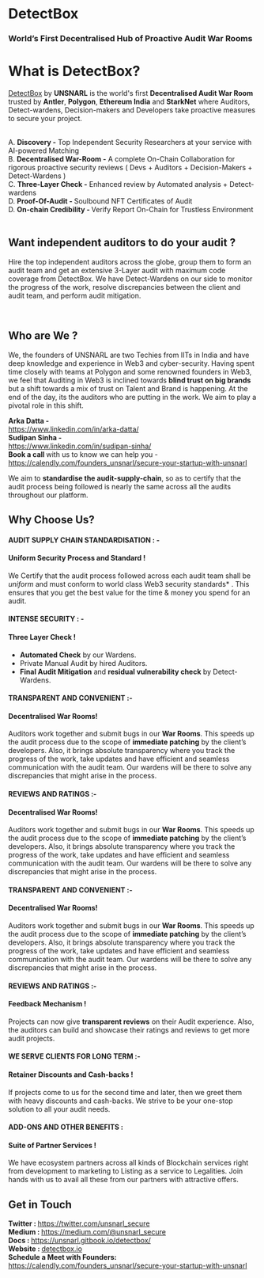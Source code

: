 <!DOCTYPE html>
<html lang="en">

<head>
    <meta charset="UTF-8">
    <meta name="viewport" content="width=device-width, initial-scale=1.0">
</head>

<body>
    <h1>DetectBox</h1>
    <h3>World’s First Decentralised Hub of Proactive Audit War Rooms
    </h3>
    <div>
        <h1>What is DetectBox?</h1>
        <p><a href="https://www.detectbox.io/">DetectBox</a> by <b>UNSNARL</b> is the world's first <b>Decentralised
                Audit War Room</b> trusted by <b>Antler</b>, <b>Polygon</b>, <b>Ethereum India</b> and <b>StarkNet</b>
            where Auditors, Detect-wardens, Decision-makers and Developers take proactive measures to secure your
            project. </p>
        <br />
        <section>
            <div>A. <b>Discovery -</b> Top Independent Security Researchers at your service with AI-powered Matching
            </div>
            <div>B. <b>Decentralised War-Room -</b> A complete On-Chain Collaboration for rigorous proactive security
                reviews ( Devs + Auditors + Decision-Makers + Detect-Wardens )</div>
            <div>C. <b> Three-Layer Check -</b> Enhanced review by Automated analysis + Detect-wardens
            </div>
            <div>D. <b> Proof-Of-Audit - </b> Soulbound NFT Certificates of Audit</div>
            <div>D. <b> On-chain Credibility - </b> Verify Report On-Chain for Trustless Environment</div>
        </section>
        <br />
        <section>
            <h1>Want independent auditors to do your audit ?</h1>
            <p>Hire the top independent auditors across the globe, group them to form an audit team and get an extensive
                3-Layer audit with maximum code coverage from DetectBox. We have Detect-Wardens on our side to monitor
                the progress of the work, resolve discrepancies between the client and audit team, and perform audit
                mitigation.</p>
        </section>
        <br />
        <section>
            <h1>Who are We ?
            </h1>
            <p>We, the founders of UNSNARL are two Techies from IITs in India and have deep knowledge and experience in
                Web3 and cyber-security. Having spent time closely with teams at Polygon and some renowned founders in
                Web3, we feel that Auditing in Web3 is inclined towards <b>blind trust on big brands</b> but a shift
                towards a mix of trust on Talent and Brand is happening. At the end of the day, its the auditors who are
                putting in the work. We aim to play a pivotal role in this shift. </p>
        </section>
        <section>
            <div><b>Arka Datta - </b></div><a
                href="https://www.linkedin.com/in/arka-datta/">https://www.linkedin.com/in/arka-datta/</a>
            <div><b>Sudipan Sinha - </b></div><a
                href="https://www.linkedin.com/in/sudipan-sinha/">https://www.linkedin.com/in/sudipan-sinha/</a>
            <div><b>Book a call </b>with us to know we can help you - </div><a
                href="https://calendly.com/founders_unsnarl/secure-your-startup-with-unsnarl">https://calendly.com/founders_unsnarl/secure-your-startup-with-unsnarl</a>
            <p>We aim to <b>standardise the audit-supply-chain</b>, so as to certify that the audit process being
                followed is nearly the same across all the audits throughout our platform.
            </p>
        </section>
        <section>
            <h1>Why Choose Us?</h1>
            <div>
                <h4><b>AUDIT SUPPLY CHAIN STANDARDISATION : -</b></h4>
                <h4><b>Uniform Security Process and Standard !</b></h4>
                <p>We Certify that the audit process followed across each audit team shall be <i>uniform</i> and must
                    conform to world class Web3 security standards* . This ensures that you get the best value for the
                    time & money you spend for an audit.
                </p>
            </div>
            <div>
                <h4><b>INTENSE SECURITY : - </b></h4>
                <h4><b>Three Layer Check !</b></h4>
                <ul>
                    <li><b>Automated Check</b> by our Wardens.
                    </li>
                    <li>Private Manual Audit by hired Auditors.
                    </li>
                    <li><b>Final Audit Mitigation</b> and <b>residual vulnerability check</b> by Detect-Wardens.</li>
                </ul>
            </div>
            <div>
                <h4><b>TRANSPARENT AND CONVENIENT :- </b></h4>
                <h4><b>Decentralised War Rooms!
                    </b></h4>
                <p>Auditors work together and submit bugs in our <b>War Rooms</b>. This speeds up the audit process due
                    to the scope of <b>immediate patching</b> by the client’s developers. Also, it brings absolute
                    transparency where you track the progress of the work, take updates and have efficient and seamless
                    communication with the audit team. Our wardens will be there to solve any discrepancies that might
                    arise in the process.
                </p>
            </div>
            <div>
                <h4><b>REVIEWS AND RATINGS :-
                    </b></h4>
                <h4><b>Decentralised War Rooms!
                    </b></h4>
                <p>Auditors work together and submit bugs in our <b>War Rooms</b>. This speeds up the audit process due
                    to the scope of <b>immediate patching</b> by the client’s developers. Also, it brings absolute
                    transparency where you track the progress of the work, take updates and have efficient and seamless
                    communication with the audit team. Our wardens will be there to solve any discrepancies that might
                    arise in the process.
                </p>
            </div>
            <div>
                <h4><b>TRANSPARENT AND CONVENIENT :-
                    </b></h4>
                <h4><b>Decentralised War Rooms!
                    </b></h4>
                <p>Auditors work together and submit bugs in our <b>War Rooms</b>. This speeds up the audit process due
                    to the scope of <b>immediate patching</b> by the client’s developers. Also, it brings absolute
                    transparency where you track the progress of the work, take updates and have efficient and seamless
                    communication with the audit team. Our wardens will be there to solve any discrepancies that might
                    arise in the process.
                </p>
            </div>
            <div>
                <h4><b>REVIEWS AND RATINGS :-
                    </b></h4>
                <h4><b>Feedback Mechanism !</b></h4>
                <p>Projects can now give <b>transparent reviews</b> on their Audit experience. Also, the auditors can
                    build and showcase their ratings and reviews to get more audit projects.
                </p>
            </div>
            <div>
                <h4><b>WE SERVE CLIENTS FOR LONG TERM :-</b></h4>
                <h4><b>Retainer Discounts and Cash-backs !</b></h4>
                <p>If projects come to us for the second time and later, then we greet them with heavy discounts and
                    cash-backs. We strive to be your one-stop solution to all your audit needs.
                </p>
            </div>
            <div>
                <h4><b>ADD-ONS AND OTHER BENEFITS :</b></h4>
                <h4><b>Suite of Partner Services !</b></h4>
                <p>We have ecosystem partners across all kinds of Blockchain services right from development to
                    marketing to Listing as a service to Legalities. Join hands with us to avail all these from our
                    partners with attractive offers.
                </p>
            </div>
        </section>
        <section>
            <h1>Get in Touch
            </h1>
            <div>
                <b>Twitter : </b>
                <a href="https://twitter.com/unsnarl_secure​">https://twitter.com/unsnarl_secure​</a>
            </div>
            <div>
                <b>Medium : </b>
                <a href="https://medium.com/@unsnarl_secure​​">https://medium.com/@unsnarl_secure​​</a>
            </div>
            <div>
                <b>Docs : </b>
                <a href="https://unsnarl.gitbook.io/detectbox/​​">https://unsnarl.gitbook.io/detectbox/</a>
            </div>
            <div>
                <b>Website : </b>
                <a href="detectbox.io​​">detectbox.io​</a>
            </div>
            <div>
                <b>Schedule a Meet with Founders: </b>
                <a
                    href="https://calendly.com/founders_unsnarl/secure-your-startup-with-unsnarl">https://calendly.com/founders_unsnarl/secure-your-startup-with-unsnarl</a>
            </div>
        </section>
    </div>

</body>

</html>
